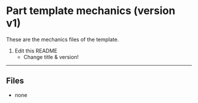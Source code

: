 <!-- Part <TITLE> mechanics (version <VERSION>) -->
# Part template mechanics (version v1)

<!-- SHORT DESCRIPTION -->
These are the mechanics files of the template.
1. Edit this README
   - Change title & version!

---
## Files
<!-- LIST OF FILES -->
- none